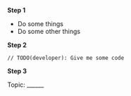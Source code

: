 **Step 1** <!-- OS description -->

  * Do some things
  * Do some other things
  
**Step 2** <!-- RS code -->

```
// TODO(developer): Give me some code
```

**Step 3** <!-- RS topic -->

Topic: ______
